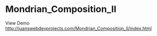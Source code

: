 # Mondrian_Composition_ll

View Demo http://juanswebdevprojects.com/Mondrian_Composition_ll/index.html
